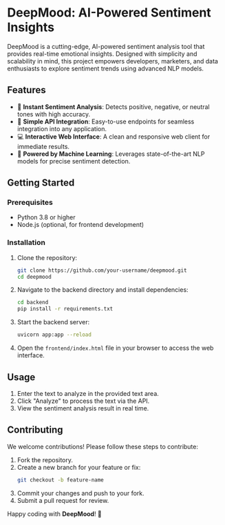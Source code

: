# DeepMood: AI-Powered Sentiment Insights

DeepMood is a cutting-edge, AI-powered sentiment analysis tool that provides real-time emotional insights. Designed with simplicity and scalability in mind, this project empowers developers, marketers, and data enthusiasts to explore sentiment trends using advanced NLP models.

## Features

- 🌟 **Instant Sentiment Analysis**: Detects positive, negative, or neutral tones with high accuracy.
- 🔗 **Simple API Integration**: Easy-to-use endpoints for seamless integration into any application.
- 💻 **Interactive Web Interface**: A clean and responsive web client for immediate results.
- 🧠 **Powered by Machine Learning**: Leverages state-of-the-art NLP models for precise sentiment detection.

## Getting Started

### Prerequisites
- Python 3.8 or higher
- Node.js (optional, for frontend development)

### Installation

1. Clone the repository:
   ```bash
   git clone https://github.com/your-username/deepmood.git
   cd deepmood
   ```
2. Navigate to the backend directory and install dependencies:
   ```bash
   cd backend
   pip install -r requirements.txt
   ```
3. Start the backend server:
   ```bash
   uvicorn app:app --reload
   ```
4. Open the `frontend/index.html` file in your browser to access the web interface.

## Usage

1. Enter the text to analyze in the provided text area.
2. Click "Analyze" to process the text via the API.
3. View the sentiment analysis result in real time.

## Contributing

We welcome contributions! Please follow these steps to contribute:

1. Fork the repository.
2. Create a new branch for your feature or fix:
   ```bash
   git checkout -b feature-name
   ```
3. Commit your changes and push to your fork.
4. Submit a pull request for review.


Happy coding with **DeepMood**! 🚀

